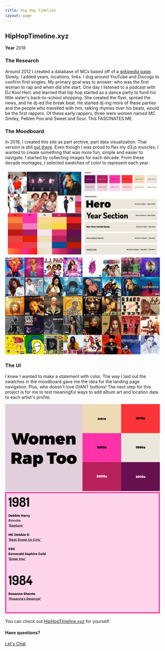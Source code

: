 ```yaml
---
title: Hip Hop Timeline
layout: page
---
```


<div class="container-float">
  <h2>HipHopTimeline.xyz</h2>
  <p><strong>Year</strong> 2018</p>
</div>

<div class="container-float">
  <h3>The Research</h3>
  <p>Around 2012 I created a database of MCs based off of a <a href="https://en.wikipedia.org/wiki/Category:American_female_rappers" target="_blank">wikipedia page</a>. Slowly, I added years, locations, links. I dug around YouTube and Discogs to confirm first singles. My primary goal was to answer: who was the first woman to rap and when did she start. One day I listened to a podcast with DJ Kool Herc and learned that hip hop started as a dance party to fund his little sister's back-to-school shopping. She created the flyer, spread the news, and he dj-ed the break beat. He started dj-ing more of these parties and the people who travelled with him, talking rhymes over his beats, would be the first rappers. Of these early rappers, three were women named MC Smiley, Peblee Poo and Sweet and Sour. This FASCINATES ME.</p>
</div>

<div class="container-float">
  <h3>The Moodboard</h3>
  <p>In 2016, I created this site as part archive, part data visualization. That version is still <a href="https://bl.ocks.org/justinav/raw/ea9658a477153825a5bc5e41121761cb/" target="_blank">out there</a>. Even though I was proud to flex my d3.js muscles, I wanted to create something that was more fun, simple and easier to navigate. I started by collecting images for each decade. From these decade montages, I selected swatches of color to represent each year.</p>
  <img src="/assets/project/timeline-1.png" alt="">
</div>

<div class="container">
  <img src="/assets/project/timeline-3.png" alt="">
</div>

<div class="container-float">
  <h3>The UI</h3>
  <p>I knew I wanted to make a statement with color. The way I laid out the swatches in the moodboard gave me the idea for the landing page navigation. Plus, who doesn't love GIANT buttons! The next step for this project is for me to test meaningful ways to add album art and location data to each artist's profile.</p>
  <img src="/assets/project/timeline-2.png" alt="">
  <img src="/assets/project/timeline-4.png" alt="">
</div>

<div class="cta">
  <p>You can check out <a href="http://hiphoptimeline.xyz" target="_blank">HipHopTimeline.xyz</a> for yourself.</p>
    <h4>Have questions?</h4>
    <a href="/#future" class="btn"><i class="fa fa-x3 fa-envelope-o btn-icon-pad"></i>Let's Chat</a>
  </div>
